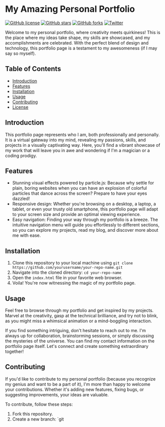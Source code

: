 # My Amazing Personal Portfolio

[![GitHub license](https://img.shields.io/badge/license-MIT-blue.svg)](https://github.com/yourusername/your-repo-name/blob/master/LICENSE)
[![GitHub stars](https://img.shields.io/github/stars/yourusername/your-repo-name.svg)](https://github.com/yourusername/your-repo-name/stargazers)
[![GitHub forks](https://img.shields.io/github/forks/yourusername/your-repo-name.svg)](https://github.com/yourusername/your-repo-name/network)
[![Twitter](https://img.shields.io/twitter/url/https/github.com/yourusername/your-repo-name.svg?style=social)](https://twitter.com/intent/tweet?text=Check%20out%20this%20awesome%20personal%20portfolio%20by%20@yourusername)

Welcome to my personal portfolio, where creativity meets quirkiness! This is the place where my ideas take shape, my skills are showcased, and my accomplishments are celebrated. With the perfect blend of design and technology, this portfolio page is a testament to my awesomeness (if I may say so myself).

## Table of Contents

- [Introduction](#introduction)
- [Features](#features)
- [Installation](#installation)
- [Usage](#usage)
- [Contributing](#contributing)
- [License](#license)

## Introduction

This portfolio page represents who I am, both professionally and personally. It is a virtual gateway into my mind, revealing my passions, skills, and projects in a visually captivating way. Here, you'll find a vibrant showcase of my work that will leave you in awe and wondering if I'm a magician or a coding prodigy.

## Features

- Stunning visual effects powered by particle.js: Because why settle for plain, boring websites when you can have an explosion of colorful particles that dance across the screen? Prepare to have your eyes dazzled!
- Responsive design: Whether you're browsing on a desktop, a laptop, a tablet, or even your trusty old smartphone, this portfolio page will adapt to your screen size and provide an optimal viewing experience.
- Easy navigation: Finding your way through my portfolio is a breeze. The intuitive navigation menu will guide you effortlessly to different sections, so you can explore my projects, read my blog, and discover more about me with ease.

## Installation

1. Clone this repository to your local machine using `git clone https://github.com/yourusername/your-repo-name.git`
2. Navigate into the cloned directory: `cd your-repo-name`
3. Open the `index.html` file in your favorite web browser.
4. Voila! You're now witnessing the magic of my portfolio page.

## Usage

Feel free to browse through my portfolio and get inspired by my projects. Marvel at the creativity, gasp at the technical brilliance, and try not to blink, as you might miss a whimsical animation or a mind-boggling interaction.

If you find something intriguing, don't hesitate to reach out to me. I'm always up for collaboration, brainstorming sessions, or simply discussing the mysteries of the universe. You can find my contact information on the portfolio page itself. Let's connect and create something extraordinary together!

## Contributing

If you'd like to contribute to my personal portfolio (because you recognize my genius and want to be a part of it), I'm more than happy to welcome your contributions. Whether it's adding new features, fixing bugs, or suggesting improvements, your ideas are valuable.

To contribute, follow these steps:

1. Fork this repository.
2. Create a new branch: `git
